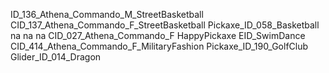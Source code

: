 ID_136_Athena_Commando_M_StreetBasketball
CID_137_Athena_Commando_F_StreetBasketball
Pickaxe_ID_058_Basketball
na
na
na
CID_027_Athena_Commando_F 
HappyPickaxe
EID_SwimDance
CID_414_Athena_Commando_F_MilitaryFashion
Pickaxe_ID_190_GolfClub
Glider_ID_014_Dragon
